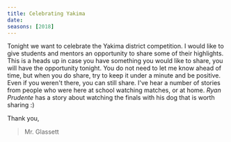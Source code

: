 ```yaml
---
title: Celebrating Yakima
date:
seasons: [2018]
---
```


Tonight we want to celebrate the Yakima district competition. I would like to give students and mentors an opportunity to share some of their highlights. This is a heads up in case you have something you would like to share, you will have the opportunity tonight. You do not need to let me know ahead of time, but when you do share, try to keep it under a minute and be positive. Even if you weren't there, you can still share. I've hear a number of stories from people who were here at school watching matches, or at home. <i>Ryan Prudente</i> has a story about watching the finals with his dog that is worth sharing :)

Thank you,

>Mr. Glassett
